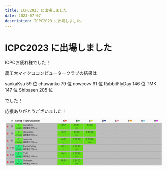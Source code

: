 ```yaml
---
title: ICPC2023 に出場しました
date: 2023-07-07
description: ICPC2023 に出場しました。
---
```

# ICPC2023 に出場しました

ICPCお疲れ様でした！

農工大マイクロコンピュータークラブの結果は

sankaKsu 59 位
chuwanko 79 位
nowcovv 91 位
RabbitFlyDay 146 位
TMK 147 位
Shibasen 205 位

でした！

応援ありがとうございました！

![result](./1.png)
